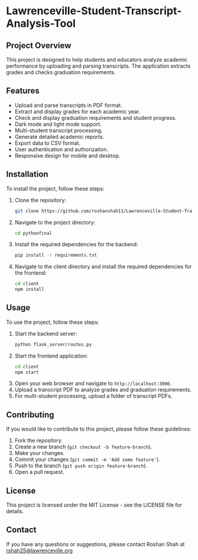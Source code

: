 # Lawrenceville-Student-Transcript-Analysis-Tool

## Project Overview
This project is designed to help students and educators analyze academic performance by uploading and parsing transcripts. The application extracts grades and checks graduation requirements.

## Features
- Upload and parse transcripts in PDF format.
- Extract and display grades for each academic year.
- Check and display graduation requirements and student progress.
- Dark mode and light mode support.
- Multi-student transcript processing.
- Generate detailed academic reports.
- Export data to CSV format.
- User authentication and authorization.
- Responsive design for mobile and desktop.

## Installation
To install the project, follow these steps:
1. Clone the repository:
    ```bash
    git clone https://github.com/roshanshah11/Lawrenceville-Student-Transcript-Analysis-Tool.git
    ```
2. Navigate to the project directory:
    ```bash
    cd pythonfinal
    ```
3. Install the required dependencies for the backend:
    ```bash
    pip install -r requirements.txt
    ```
4. Navigate to the client directory and install the required dependencies for the frontend:
    ```bash
    cd client
    npm install
    ```

## Usage
To use the project, follow these steps:
1. Start the backend server:
    ```bash
    python flask_server/routes.py
    ```
2. Start the frontend application:
    ```bash
    cd client
    npm start
    ```
3. Open your web browser and navigate to `http://localhost:3000`.
4. Upload a transcript PDF to analyze grades and graduation requirements.
5. For multi-student processing, upload a folder of transcript PDFs.

## Contributing
If you would like to contribute to this project, please follow these guidelines:
1. Fork the repository.
2. Create a new branch (`git checkout -b feature-branch`).
3. Make your changes.
4. Commit your changes (`git commit -m 'Add some feature'`).
5. Push to the branch (`git push origin feature-branch`).
6. Open a pull request.

## License
This project is licensed under the MIT License - see the LICENSE file for details.

## Contact
If you have any questions or suggestions, please contact Roshan Shah at rshah25@lawrenceville.org